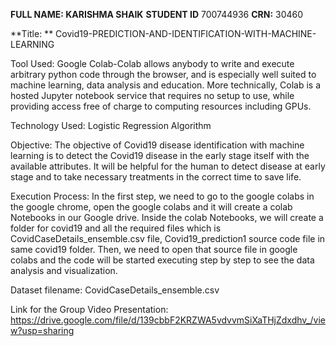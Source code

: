**FULL NAME: KARISHMA SHAIK**
**STUDENT ID** 700744936
**CRN:** 30460

**Title: **
Covid19-PREDICTION-AND-IDENTIFICATION-WITH-MACHINE-LEARNING

Tool Used:
Google Colab-Colab allows anybody to write and execute arbitrary python code through the browser, and is especially well suited to machine learning, data analysis and education. More technically, Colab is a hosted Jupyter notebook service that requires no setup to use, while providing access free of charge to computing resources including GPUs.

Technology Used:
Logistic Regression Algorithm

Objective:
The objective of Covid19 disease identification with machine learning is to detect the Covid19 disease in the early stage itself with the available attributes. 
It will be helpful for the human to detect disease at early stage and to take necessary treatments in the correct time to save life.




Execution Process:
In the first step, we need to go to the google colabs in the google chrome, open the google colabs and it will create a colab Notebooks in our Google drive. 
Inside the colab Notebooks, we will create a folder for covid19 and all the required files  which is CovidCaseDetails_ensemble.csv file, Covid19_prediction1 source code file in same covid19 folder.
Then, we need to open that source file in google colabs and the code will be started executing step by step to see the data analysis and visualization. 



Dataset filename:
CovidCaseDetails_ensemble.csv


Link for the Group Video Presentation:
https://drive.google.com/file/d/139cbbF2KRZWA5vdvvmSiXaTHjZdxdhv_/view?usp=sharing


